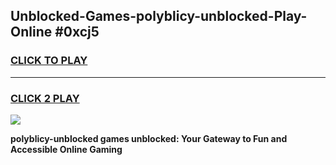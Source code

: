 
## Unblocked-Games-polyblicy-unblocked-Play-Online #0xcj5
<h3>
<a href="https://news.freeplayer.one?title=polyblicy-unblocked&ref=3">CLICK TO PLAY</a></h3>
<hr>

<h3>
<a href="https://news.freeplayer.one?title=polyblicy-unblocked&ref=3">CLICK 2 PLAY</a>
  
</h3>

<a href="https://news.freeplayer.one?title=polyblicy-unblocked&ref=3"><img src="https://clearcache.store/games.png"></a>


**polyblicy-unblocked games unblocked: Your Gateway to Fun and Accessible Online Gaming**
